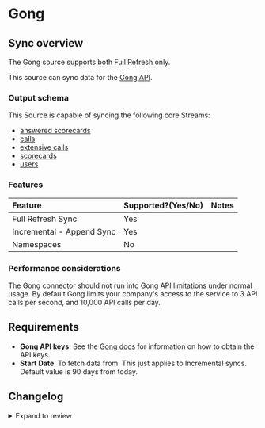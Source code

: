 # Gong

## Sync overview

The Gong source supports both Full Refresh only.

This source can sync data for the [Gong API](https://us-14321.app.gong.io/settings/api/documentation#overview).

### Output schema

This Source is capable of syncing the following core Streams:

- [answered scorecards](https://us-14321.app.gong.io/settings/api/documentation#post-/v2/stats/activity/scorecards)
- [calls](https://us-14321.app.gong.io/settings/api/documentation#get-/v2/calls)
- [extensive calls](https://us-56804.app.gong.io/settings/api/documentation#post-/v2/calls/extensive)
- [scorecards](https://us-14321.app.gong.io/settings/api/documentation#get-/v2/settings/scorecards)
- [users](https://us-14321.app.gong.io/settings/api/documentation#get-/v2/users)

### Features

| Feature                   | Supported?\(Yes/No\) | Notes |
| :------------------------ | :------------------- | :---- |
| Full Refresh Sync         | Yes                  |       |
| Incremental - Append Sync | Yes                  |       |
| Namespaces                | No                   |       |

### Performance considerations

The Gong connector should not run into Gong API limitations under normal usage.
By default Gong limits your company's access to the service to 3 API calls per second, and 10,000 API calls per day.

## Requirements

- **Gong API keys**. See the [Gong docs](https://us-14321.app.gong.io/settings/api/documentation#overview) for information on how to obtain the API keys.
- **Start Date**. To fetch data from. This just applies to Incremental syncs. Default value is 90 days from today.


## Changelog

<details>
  <summary>Expand to review</summary>

| Version | Date       | Pull Request                                             | Subject                                                                         |
| :------ | :--------- | :------------------------------------------------------- | :------------------------------------------------------------------------------ |
| 0.3.5 | 2024-12-21 | [50017](https://github.com/airbytehq/airbyte/pull/50017) | Update dependencies |
| 0.3.4 | 2024-12-14 | [49538](https://github.com/airbytehq/airbyte/pull/49538) | Update dependencies |
| 0.3.3 | 2024-12-12 | [49155](https://github.com/airbytehq/airbyte/pull/49155) | Update dependencies |
| 0.3.2 | 2024-11-14 | [36604](https://github.com/airbytehq/airbyte/pull/36604) | Add incremental Feature |
| 0.3.1 | 2024-10-29 | [47824](https://github.com/airbytehq/airbyte/pull/47824) | Update dependencies |
| 0.3.0 | 2024-09-04 | [45117](https://github.com/airbytehq/airbyte/pull/45117) | Add new stream `extensive calls` |
| 0.2.1 | 2024-08-16 | [44196](https://github.com/airbytehq/airbyte/pull/44196) | Bump source-declarative-manifest version |
| 0.2.0 | 2024-08-15 | [44144](https://github.com/airbytehq/airbyte/pull/44144) | Refactor connector to manifest-only format |
| 0.1.17 | 2024-08-10 | [43481](https://github.com/airbytehq/airbyte/pull/43481) | Update dependencies |
| 0.1.16 | 2024-08-03 | [43275](https://github.com/airbytehq/airbyte/pull/43275) | Update dependencies |
| 0.1.15 | 2024-07-27 | [42614](https://github.com/airbytehq/airbyte/pull/42614) | Update dependencies |
| 0.1.14 | 2024-07-20 | [42149](https://github.com/airbytehq/airbyte/pull/42149) | Update dependencies |
| 0.1.13 | 2024-07-13 | [41794](https://github.com/airbytehq/airbyte/pull/41794) | Update dependencies |
| 0.1.12 | 2024-07-10 | [41408](https://github.com/airbytehq/airbyte/pull/41408) | Update dependencies |
| 0.1.11 | 2024-07-09 | [41110](https://github.com/airbytehq/airbyte/pull/41110) | Update dependencies |
| 0.1.10 | 2024-07-06 | [40890](https://github.com/airbytehq/airbyte/pull/40890) | Update dependencies |
| 0.1.9 | 2024-06-26 | [40374](https://github.com/airbytehq/airbyte/pull/40374) | Update dependencies |
| 0.1.8 | 2024-06-22 | [40175](https://github.com/airbytehq/airbyte/pull/40175) | Update dependencies |
| 0.1.7 | 2024-06-06 | [39226](https://github.com/airbytehq/airbyte/pull/39226) | [autopull] Upgrade base image to v1.2.2 |
| 0.1.6 | 2024-05-28 | [38596](https://github.com/airbytehq/airbyte/pull/38596) | Make connector compatible with builder |
| 0.1.5 | 2024-04-19 | [37169](https://github.com/airbytehq/airbyte/pull/37169) | Updating to 0.80.0 CDK |
| 0.1.4 | 2024-04-18 | [37169](https://github.com/airbytehq/airbyte/pull/37169) | Manage dependencies with Poetry. |
| 0.1.3 | 2024-04-15 | [37169](https://github.com/airbytehq/airbyte/pull/37169) | Base image migration: remove Dockerfile and use the python-connector-base image |
| 0.1.2 | 2024-04-12 | [37169](https://github.com/airbytehq/airbyte/pull/37169) | schema descriptions |
| 0.1.1 | 2024-02-05 | [34847](https://github.com/airbytehq/airbyte/pull/34847) | Adjust stream schemas and make ready for airbyte-lib |
| 0.1.0 | 2022-10-27 | [18819](https://github.com/airbytehq/airbyte/pull/18819) | Add Gong Source Connector |

</details>
